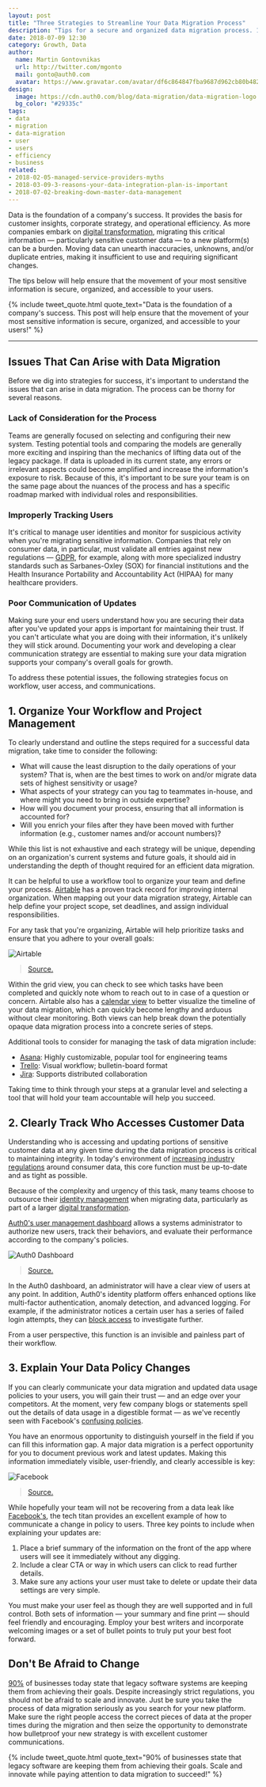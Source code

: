 ```yaml
---
layout: post
title: "Three Strategies to Streamline Your Data Migration Process"
description: "Tips for a secure and organized data migration process. 1. Workflow and project management tools 2. User identity and access management 3. Clear customer communication"
date: 2018-07-09 12:30
category: Growth, Data
author:
  name: Martin Gontovnikas
  url: http://twitter.com/mgonto
  mail: gonto@auth0.com
  avatar: https://www.gravatar.com/avatar/df6c864847fba9687d962cb80b482764??s=60
design:
  image: https://cdn.auth0.com/blog/data-migration/data-migration-logo.png
  bg_color: "#29335c"
tags:
- data
- migration
- data-migration
- user
- users
- efficiency
- business
related:
- 2018-02-05-managed-service-providers-myths
- 2018-03-09-3-reasons-your-data-integration-plan-is-important
- 2018-07-02-breaking-down-master-data-management
---
```


Data is the foundation of a company's success. It provides the basis for customer insights, corporate strategy, and operational efficiency. As more companies embark on [digital transformation](https://auth0.com/app-modernization), migrating this critical information — particularly sensitive customer data — to a new platform(s) can be a burden. Moving data can unearth inaccuracies, unknowns, and/or duplicate entries, making it insufficient to use and requiring significant changes. 

The tips below will help ensure that the movement of your most sensitive information is secure, organized, and accessible to your users.

{% include tweet_quote.html quote_text="Data is the foundation of a company's success. This post will help ensure that the movement of your most sensitive information is secure, organized, and accessible to your users!" %}

---

## Issues That Can Arise with Data Migration
Before we dig into strategies for success, it's important to understand the issues that can arise in data migration. The process can be thorny for several reasons.

### Lack of Consideration for the Process
Teams are generally focused on selecting and configuring their new system. Testing potential tools and comparing the models are generally more exciting and inspiring than the mechanics of lifting data out of the legacy package. If data is uploaded in its current state, any errors or irrelevant aspects could become amplified and increase the information's exposure to risk. Because of this, it's important to be sure your team is on the same page about the nuances of the process and has a specific roadmap marked with individual roles and responsibilities.

### Improperly Tracking Users
It's critical to manage user identities and monitor for suspicious activity when you're migrating sensitive information. Companies that rely on consumer data, in particular, must validate all entries against new regulations — [GDPR](https://auth0.com/docs/compliance/gdpr/features-aiding-compliance/protect-user-data), for example, along with more specialized industry standards such as Sarbanes-Oxley (SOX) for financial institutions and the Health Insurance Portability and Accountability Act (HIPAA) for many healthcare providers.

### Poor Communication of Updates
Making sure your end users understand how you are securing their data after you've updated your apps is important for maintaining their trust. If you can't articulate what you are doing with their information, it's unlikely they will stick around. Documenting your work and developing a clear communication strategy are essential to making sure your data migration supports your company's overall goals for growth.

To address these potential issues, the following strategies focus on workflow, user access, and communications.

## 1. Organize Your Workflow and Project Management
To clearly understand and outline the steps required for a successful data migration, take time to consider the following:

- What will cause the least disruption to the daily operations of your system? That is, when are the best times to work on and/or migrate data sets of highest sensitivity or usage?
- What aspects of your strategy can you tag to teammates in-house, and where might you need to bring in outside expertise?
- How will you document your process, ensuring that all information is accounted for?
- Will you enrich your files after they have been moved with further information (e.g., customer names and/or account numbers)?

While this list is not exhaustive and each strategy will be unique, depending on an organization's current systems and future goals, it should aid in understanding the depth of thought required for an efficient data migration.

It can be helpful to use a workflow tool to organize your team and define your process. [Airtable](https://airtable.com/product) has a proven track record for improving internal organization. When mapping out your data migration strategy, Airtable can help define your project scope, set deadlines, and assign individual responsibilities.

For any task that you're organizing, Airtable will help prioritize tasks and ensure that you adhere to your overall goals:

![Airtable](https://cdn.auth0.com/blog/data-migration/1-airtable.jpg)

> [Source.](https://airtable.com/product)

Within the grid view, you can check to see which tasks have been completed and quickly note whom to reach out to in case of a question or concern. Airtable also has a [calendar view](https://airtable.com/product) to better visualize the timeline of your data migration, which can quickly become lengthy and arduous without clear monitoring. Both views can help break down the potentially opaque data migration process into a concrete series of steps.

Additional tools to consider for managing the task of data migration include:

- [Asana](https://asana.com/guide/examples/company/project-management): Highly customizable, popular tool for engineering teams
- [Trello](https://trello.com/): Visual workflow; bulletin-board format
- [Jira](https://www.atlassian.com/software/jira): Supports distributed collaboration

Taking time to think through your steps at a granular level and selecting a tool that will hold your team accountable will help you succeed.

## 2. Clearly Track Who Accesses Customer Data
Understanding who is accessing and updating portions of sensitive customer data at any given time during the data migration process is critical to maintaining integrity. In today's environment of [increasing industry regulations](https://auth0.com/gdpr) around consumer data, this core function must be up-to-date and as tight as possible. 

Because of the complexity and urgency of this task, many teams choose to outsource their [identity management](https://auth0.com/app-modernization) when migrating data, particularly as part of a larger [digital transformation](https://auth0.com/learn/identity-management-drives-digital-transformation/).

[Auth0's user management dashboard](https://auth0.com/b2e-identity-management-for-employees) allows a systems administrator to authorize new users, track their behaviors, and evaluate their performance according to the company's policies.

![Auth0 Dashboard](https://cdn.auth0.com/blog/data-migration/2-auth0-manage.png)

> [Source.](https://auth0.com/learn/cloud-identity-access-management/)

In the Auth0 dashboard, an administrator will have a clear view of users at any point. In addition, Auth0's identity platform offers enhanced options like multi-factor authentication, anomaly detection, and advanced logging. For example, if the administrator notices a certain user has a series of failed login attempts, they can [block access](https://auth0.com/docs/anomaly-detection) to investigate further. 

From a user perspective, this function is an invisible and painless part of their workflow. 

## 3. Explain Your Data Policy Changes
If you can clearly communicate your data migration and updated data usage policies to your users, you will gain their trust — and an edge over your competitors. At the moment, very few company blogs or statements spell out the details of data usage in a digestible format — as we've recently seen with Facebook's [confusing policies](https://www.wired.com/story/mark-zuckerberg-congress-day-one/). 

You have an enormous opportunity to distinguish yourself in the field if you can fill this information gap. A major data migration is a perfect opportunity for you to document previous work and latest updates. Making this information immediately visible, user-friendly, and clearly accessible is key:

![Facebook](https://cdn.auth0.com/blog/data-migration/3-zuck.png)

> [Source.](https://www.recode.net/2018/3/28/17171496/facebook-settings-redesign-cambridge-analytica)

While hopefully your team will not be recovering from a data leak like [Facebook's](https://auth0.com/blog/cambridge-analytica-and-facebook/), the tech titan provides an excellent example of how to communicate a change in policy to users. Three key points to include when explaining your updates are:

1. Place a brief summary of the information on the front of the app where users will see it immediately without any digging.
2. Include a clear CTA or way in which users can click to read further details.
3. Make sure any actions your user must take to delete or update their data settings are very simple.

You must make your user feel as though they are well supported and in full control. Both sets of information — your summary and fine print — should feel friendly and encouraging. Employ your best writers and incorporate welcoming images or a set of bullet points to truly put your best foot forward.

## Don't Be Afraid to Change
[90%](https://auth0.com/learn/how-auth0-uses-identity-industry-standards/) of businesses today state that legacy software systems are keeping them from achieving their goals. Despite increasingly strict regulations, you should not be afraid to scale and innovate. Just be sure you take the process of data migration seriously as you search for your new platform. Make sure the right people access the correct pieces of data at the proper times during the migration and then seize the opportunity to demonstrate how bulletproof your new strategy is with excellent customer communications.

{% include tweet_quote.html quote_text="90% of businesses state that legacy software are keeping them from achieving their goals. Scale and innovate while paying attention to data migration to succeed!" %}
